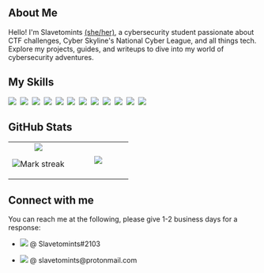 ## About Me

Hello! I'm Slavetomints <a href="https://www.lgbtqnation.com/2022/02/adding-pronouns-email-signatures/" title="Why include pronouns?">(she/her)</a>, a cybersecurity student passionate about CTF challenges, Cyber Skyline's National Cyber League, and all things tech. Explore my projects, guides, and writeups to dive into my world of cybersecurity adventures.

## My Skills

<img src="https://img.shields.io/badge/Ruby-CB171E?logo=ruby&logoColor=fff"> 
<img src="https://img.shields.io/badge/C++-%2300599C.svg?logo=c%2B%2B&logoColor=white"> 
<img src="https://img.shields.io/badge/Java-%23ED8B00.svg?logo=openjdk&logoColor=white"> 
<img src="https://img.shields.io/badge/JavaScript-F7DF1E?logo=javascript&logoColor=000"> 
<img src="https://img.shields.io/badge/Python-3776AB?logo=python&logoColor=fff"> 
<img src="https://img.shields.io/badge/HTML-%23E34F26.svg?logo=html5&logoColor=white"> 
<img src="https://img.shields.io/badge/CSS-1572B6?logo=css3&logoColor=fff"> 
<img src="https://img.shields.io/badge/Git-000?logo=git&logoColor=F05032"> 
<img src="https://img.shields.io/badge/GitHub-000?logo=github&logoColor=fff"> 
<img src="https://img.shields.io/badge/Bash-000?logo=gnubash&logoColor=#4EAA25"> 
<img src="https://img.shields.io/badge/RubyGems-CB171E?logo=rubygems&logoColor=fff"> 
<img src="https://img.shields.io/badge/Linux-%23000000.svg?logo=linux&logoColor=white">


## GitHub Stats

<table><tbody><tr border="none"><td width="50%" align="center">
<img align="middle" src="https://readme-stats-fork-mauve.vercel.app/api/?username=slavetomints&theme=blueberry&show_icons=true&count_private=true">

<img alt="Mark streak" src="https://github-readme-streak-stats-five-roan.vercel.app?user=slavetomints&theme=blueberry"></td><td width="50%" align="center">
<img align="middle" src="https://readme-stats-fork-mauve.vercel.app/api/top-langs/?username=slavetomints&theme=blueberry&hide=html,css&hide_border=false&no-bg=true&no-frame=true&langs_count=10"></td></tr></tbody></table>

## Connect with me
You can reach me at the following, please give 1-2 business days for a response:
<ul>
  <li><p><a href="https://discord.com/users/703115086935359568" target="_blank"><img src="https://img.shields.io/badge/discord-5865F2?logo=discord&logoColor=white"></a> @ Slavetomints#2103</p>
</li>
  <li><p><a href="mailto:slavetomints@protonmail.com" ><img src="https://img.shields.io/badge/Proton%20Mail-6D4AFF?logo=protonmail&logoColor=fff"></a> @ slavetomints@protonmail.com</p></li>
</ul>
